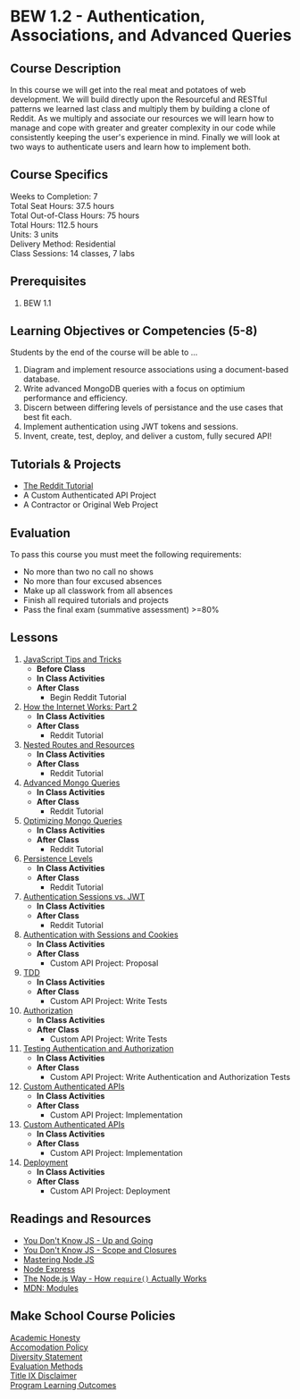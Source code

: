 # BEW 1.2 - Authentication, Associations, and Advanced Queries

## Course Description

In this course we will get into the real meat and potatoes of web development. We will build directly upon the Resourceful and RESTful patterns we learned last class and multiply them by building a clone of Reddit. As we multiply and associate our resources we will learn how to manage and cope with greater and greater complexity in our code while consistently keeping the user's experience in mind. Finally we will look at two ways to authenticate users and learn how to implement both.

## Course Specifics

Weeks to Completion:  7 <br>
Total Seat Hours:  37.5 hours <br>
Total Out-of-Class Hours: 75 hours <br>
Total Hours: 112.5 hours <br>
Units:  3 units <br>
Delivery Method:  Residential <br>
Class Sessions:  14 classes, 7 labs

## Prerequisites

1. BEW 1.1

## Learning Objectives or Competencies (5-8)

Students by the end of the course will be able to ...

1. Diagram and implement resource associations using a document-based database.
1. Write advanced MongoDB queries with a focus on optimium performance and efficiency.
1. Discern between differing levels of persistance and the use cases that best fit each.
1. Implement authentication using JWT tokens and sessions.
1. Invent, create, test, deploy, and deliver a custom, fully secured API!

## Tutorials & Projects

- [The Reddit Tutorial](https://www.makeschool.com/academy/track/reddit-clone-in-node-js)
- A Custom Authenticated API Project
- A Contractor or Original Web Project

## Evaluation

To pass this course you must meet the following requirements:

- No more than two no call no shows
- No more than four excused absences
- Make up all classwork from all absences
- Finish all required tutorials and projects
- Pass the final exam (summative assessment) >=80%

## Lessons

1. [JavaScript Tips and Tricks](01-JavaScript-Tricks/README.md)
    - **Before Class**
    - **In Class Activities**
    - **After Class**
        - Begin Reddit Tutorial
1. [How the Internet Works: Part 2](02-How-The-Internet-Works/README.md)
    - **In Class Activities**
    - **After Class**
        - Reddit Tutorial
1. [Nested Routes and Resources](03-Nested-Routes-and-Resources/README.md)
    - **In Class Activities**
    - **After Class**
        - Reddit Tutorial
1. [Advanced Mongo Queries](04-Advanced-Mongo-Queries/README.md)
    - **In Class Activities**
    - **After Class**
        - Reddit Tutorial
1. [Optimizing Mongo Queries](05-Optimizing-Mongo-Queries/README.md)
    - **In Class Activities**
    - **After Class**
        - Reddit Tutorial
1. [Persistence Levels](06-Persistence-Levels/README.md)
    - **In Class Activities**
    - **After Class**
        - Reddit Tutorial
1. [Authentication Sessions vs. JWT](07-Authentication-Sessions-vs-JWT/README.md)
    - **In Class Activities**
    - **After Class**
        - Reddit Tutorial
1. [Authentication with Sessions and Cookies](08-Authenticaton-with-Sessions-and-Cookies/README.md)
    - **In Class Activities**
    - **After Class**
        - Custom API Project: Proposal
1. [TDD](09-TDD/README.md)
    - **In Class Activities**
    - **After Class**
        - Custom API Project: Write Tests
1. [Authorization](10-Authorization/README.md)
    - **In Class Activities**
    - **After Class**
        - Custom API Project: Write Tests
1. [Testing Authentication and Authorization](11-Testing-Authentication-and-Authorization/README.md)
    - **In Class Activities**
    - **After Class**
        - Custom API Project: Write Authentication and Authorization Tests
1. [Custom Authenticated APIs](12-Custom-Authenticated-APIs/README.md)
    - **In Class Activities**
    - **After Class**
        - Custom API Project: Implementation
1. [Custom Authenticated APIs](13-Custom-Authenticated-APIs/README.md)
    - **In Class Activities**
    - **After Class**
        - Custom API Project: Implementation
1. [Deployment](14-Deployment/README.md)
    - **In Class Activities**
    - **After Class**
        - Custom API Project: Deployment

## Readings and Resources

- [You Don't Know JS - Up and Going](https://github.com/getify/You-Dont-Know-JS/blob/master/up%20&%20going/README.md#you-dont-know-js-up--going)
- [You Don't Know JS - Scope and Closures](https://github.com/getify/You-Dont-Know-JS/blob/master/scope%20&%20closures/README.md#you-dont-know-js-scope--closures)
- [Mastering Node JS](http://visionmedia.github.io/masteringnode/book.html)
- [Node Express ](https://anotheruiguy.gitbooks.io/nodeexpreslibsass_from-scratch/content/)
- [The Node.js Way - How `require()` Actually Works](http://fredkschott.com/post/2014/06/require-and-the-module-system/)
- [MDN: Modules](https://developer.mozilla.org/en-US/docs/Learn/Server-side/Express_Nodejs/Introduction)

## Make School Course Policies

[Academic Honesty](https://github.com/Product-College-Courses/Common-Syllabus-Sections/blob/master/Academic-Honesty-and-Plagiarism.md)<br>
[Accomodation Policy](https://github.com/Product-College-Courses/Common-Syllabus-Sections/blob/master/Accommodation-Policy.md)<br>
[Diversity Statement](https://github.com/Product-College-Courses/Common-Syllabus-Sections/blob/master/Diversity-Statement.md)<br>
[Evaluation Methods](https://github.com/Product-College-Courses/Common-Syllabus-Sections/blob/master/Evaluation-Methods.md)<br>
[Title IX Disclaimer](https://github.com/Product-College-Courses/Common-Syllabus-Sections/blob/master/Evaluations-Title-X-Disclaimer.md)<br>
[Program Learning Outcomes](https://github.com/Product-College-Courses/Common-Syllabus-Sections/blob/master/Program-Learning-Outcomes.md)
